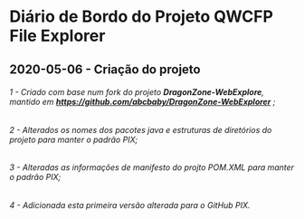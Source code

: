 # Diário de Bordo do Projeto QWCFP File Explorer
## 2020-05-06 - Criação do projeto
###### 1 - Criado com base num fork do projeto ***DragonZone-WebExplore***, mantido em **https://github.com/abcbaby/DragonZone-WebExplorer** ;
###### 2 - Alterados os nomes dos pacotes java e estruturas de diretórios do projeto para manter o padrão PIX;
###### 3 - Alteradas as informações de manifesto do projto POM.XML para manter o padrão PIX;
###### 4 - Adicionada esta primeira versão alterada para o GitHub PIX.
